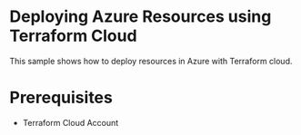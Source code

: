 # Deploying Azure Resources using Terraform Cloud
This sample shows how to deploy resources in Azure with Terraform cloud. 

# Prerequisites
- Terraform Cloud Account

